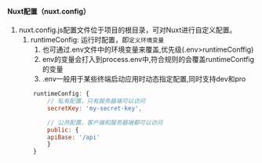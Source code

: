 #### Nuxt配置（nuxt.config）
1. nuxt.config.js配置文件位于项目的根目录，可对Nuxt进行自定义配置。
    1. runtimeConfig: 运行时配置，即`定义环境变量`
        1. 也可通过.env文件中的环境变量来覆盖,优先级(.env>runtimeConffig)
        2. env的变量会打入到process.env中,符合规则的会覆盖runtimeContfig的变量
        3. .env一般用于某些终端启动应用时动态指定配置,同时支持dev和pro
    ```js
        runtimeConfig: {
            // 私有配置，只有服务器端可以访问
            secretKey: 'my-secret-key',

            // 公共配置，客户端和服务器端都可以访问
            public: {
            apiBase: '/api'
            }
        }
    ```